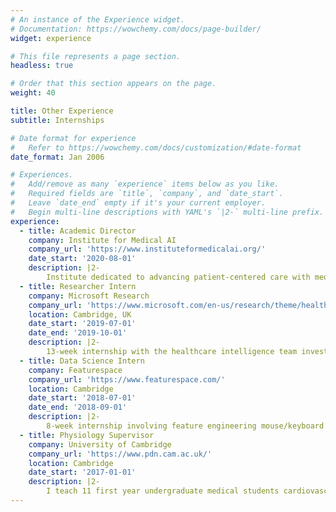 ```yaml
---
# An instance of the Experience widget.
# Documentation: https://wowchemy.com/docs/page-builder/
widget: experience

# This file represents a page section.
headless: true

# Order that this section appears on the page.
weight: 40

title: Other Experience
subtitle: Internships

# Date format for experience
#   Refer to https://wowchemy.com/docs/customization/#date-format
date_format: Jan 2006

# Experiences.
#   Add/remove as many `experience` items below as you like.
#   Required fields are `title`, `company`, and `date_start`.
#   Leave `date_end` empty if it's your current employer.
#   Begin multi-line descriptions with YAML's `|2-` multi-line prefix.
experience:
  - title: Academic Director
    company: Institute for Medical AI
    company_url: 'https://www.instituteformedicalai.org/'
    date_start: '2020-08-01'
    description: |2-
        Institute dedicated to advancing patient-centered care with medical AI.
  - title: Researcher Intern
    company: Microsoft Research
    company_url: 'https://www.microsoft.com/en-us/research/theme/health-intelligence/'
    location: Cambridge, UK
    date_start: '2019-07-01'
    date_end: '2019-10-01'
    description: |2-
        13-week internship with the healthcare intelligence team investigating length of stay and discharge location prediction in the ICU.  
  - title: Data Science Intern
    company: Featurespace
    company_url: 'https://www.featurespace.com/'
    location: Cambridge
    date_start: '2018-07-01'
    date_end: '2018-09-01'
    description: |2-
        8-week internship involving feature engineering mouse/keyboard data to identify financial fraud using a random forest classifier.
  - title: Physiology Supervisor
    company: University of Cambridge
    company_url: 'https://www.pdn.cam.ac.uk/'
    location: Cambridge
    date_start: '2017-01-01'
    description: |2-
        I teach 11 first year undergraduate medical students cardiovascular, respiratory, renal, digestion, endocrinology and nerve and muscle electrophysiology. My role as supervisor involves tutorials each week, plus marking work (mainly essays) and answering any questions the students may have.
---
```

